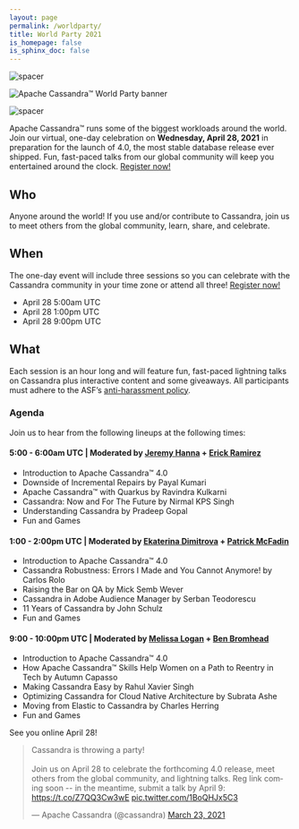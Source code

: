 ```yaml
---
layout: page
permalink: /worldparty/
title: World Party 2021
is_homepage: false
is_sphinx_doc: false
---
```


![spacer](/img/1x1.png)

![Apache Cassandra™ World Party banner](/img/world-party-2021-footer.png)

![spacer](/img/1x1.png)

Apache Cassandra™ runs some of the biggest workloads around the world. Join our virtual, one-day celebration on **Wednesday, April 28, 2021** in preparation for the launch of 4.0, the most stable database release ever shipped. Fun, fast-paced talks from our global community will keep you entertained around the clock. [Register now!](https://hopin.com/events/apache-cassandra-4-0-world-party)

## Who

Anyone around the world! If you use and/or contribute to Cassandra, join us to meet others from the global community, learn, share, and celebrate.

## When

The one-day event will include three sessions so you can celebrate with the Cassandra community in your time zone or attend all three! [Register now!](https://hopin.com/events/apache-cassandra-4-0-world-party)
- April 28 5:00am UTC
- April 28 1:00pm UTC
- April 28 9:00pm UTC

## What

Each session is an hour long and will feature fun, fast-paced lightning talks on Cassandra plus interactive content and some giveaways. All participants must adhere to the ASF’s [anti-harassment policy](https://www.apache.org/foundation/policies/anti-harassment.html).

### Agenda

Join us to hear from the following lineups at the following times:

#### 5:00 - 6:00am UTC | Moderated by [Jeremy Hanna](https://github.com/jeromatron) + [Erick Ramirez](https://twitter.com/ErickRamirezAU)

- Introduction to Apache Cassandra™ 4.0
- Downside of Incremental Repairs by Payal Kumari
- Apache Cassandra™ with Quarkus by Ravindra Kulkarni
- Cassandra: Now and For The Future by Nirmal KPS Singh
- Understanding Cassandra by Pradeep Gopal
- Fun and Games

#### 1:00 - 2:00pm UTC | Moderated by [Ekaterina Dimitrova](https://twitter.com/EkaterinaDimit9) + [Patrick McFadin](https://github.com/pmcfadin)

- Introduction to Apache Cassandra™ 4.0
- Cassandra Robustness: Errors I Made and You Cannot Anymore! by Carlos Rolo
- Raising the Bar on QA by Mick Semb Wever
- Cassandra in Adobe Audience Manager by Serban Teodorescu
- 11 Years of Cassandra by John Schulz
- Fun and Games

#### 9:00 - 10:00pm UTC | Moderated by [Melissa Logan](https://twitter.com/Melissa_B2B) + [Ben Bromhead](https://twitter.com/BenBromhead)

- Introduction to Apache Cassandra™ 4.0
- How Apache Cassandra™ Skills Help Women on a Path to Reentry in Tech by Autumn Capasso
- Making Cassandra Easy by Rahul Xavier Singh
- Optimizing Cassandra for Cloud Native Architecture by Subrata Ashe
- Moving from Elastic to Cassandra by Charles Herring
- Fun and Games

See you online April 28!

<blockquote class="twitter-tweet"><p lang="en" dir="ltr">Cassandra is throwing a party!<br><br>Join us on April 28 to celebrate the forthcoming 4.0 release, meet others from the global community, and lightning talks. Reg link coming soon -- in the meantime, submit a talk by April 9: <a href="https://t.co/Z7QQ3Cw3wE">https://t.co/Z7QQ3Cw3wE</a> <a href="https://t.co/1BoQHJx5C3">pic.twitter.com/1BoQHJx5C3</a></p>&mdash; Apache Cassandra (@cassandra) <a href="https://twitter.com/cassandra/status/1374509865863839744?ref_src=twsrc%5Etfw">March 23, 2021</a></blockquote> <script async src="https://platform.twitter.com/widgets.js" charset="utf-8"></script>
